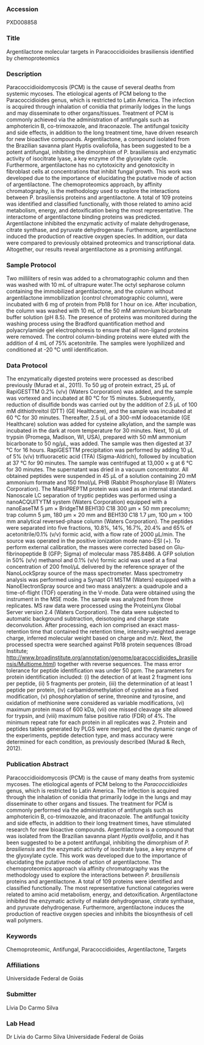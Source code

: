 ### Accession
PXD008858

### Title
Argentilactone molecular targets in Paracoccidioides brasiliensis identified by chemoproteomics

### Description
Paracoccidioidomycosis (PCM) is the cause of several deaths from systemic mycoses. The etiological agents of PCM belong to the Paracoccidioides genus, which is restricted to Latin America. The infection is acquired through inhalation of conidia that primarily lodges in the lungs and may disseminate to other organs/tissues. Treatment of PCM is commonly achieved via the administration of antifungals such as amphotericin B, co-trimoxazole, and itraconazole. The antifungal toxicity and side effects, in addition to the long treatment time, have driven research for new bioactive compounds. Argentilactone, a compound isolated from the Brazilian savanna plant Hyptis ovaliofolia, has been suggested to be a potent antifungal, inhibiting the dimorphism of P. brasiliensis and enzymatic activity of isocitrate lyase, a key enzyme of the glyoxylate cycle. Furthermore, argentilactone has no cytotoxicity and genotoxicity in fibroblast cells at concentrations that inhibit fungal growth. This work was developed due to the importance of elucidating the putative mode of action of argentilactone. The chemoproteomics approach, by affinity chromatography, is the methodology used to explore the interactions between P. brasiliensis proteins and argentilactone. A total of 109 proteins was identified and classified functionally, with those related to amino acid metabolism, energy, and detoxification being the most representative. The interactome of argentilactone binding proteins was predicted. Argentilactone inhibited the enzymatic activity of malate dehydrogenase, citrate synthase, and pyruvate dehydrogenase. Furthermore, argentilactone induced the production of reactive oxygen species. In addition, our data were compared to previously obtained proteomics and transcriptional data. Altogether, our results reveal argentilactone as a promising antifungal.

### Sample Protocol
Two milliliters of resin was added to a chromatographic column and then was washed with 10 mL of ultrapure water.The octyl sepharose column containing the immobilized argentilactone, and the column without argentilactone immobilization (control chromatographic column), were incubated with 6 mg of protein from Pb18 for 1 hour on ice. After incubation, the column was washed with 10 mL of the 50 mM ammonium bicarbonate buffer solution (pH 8.5). The presence of proteins was monitored during the washing process using the Bradford quantification method and polyacrylamide gel electrophoresis to ensure that all non-ligand proteins were removed. The control column-binding proteins were eluted with the addition of 4 mL of 75% acetonitrile. The samples were lyophilized and conditioned at -20 °C until identification.

### Data Protocol
The enzymatically digested proteins were processed as described previously (Murad et al., 2011). To 50 µg of protein extract, 25 μL of RapiGESTTM 0.2% (v/v) (Waters Corporation) was added, and the sample was vortexed and incubated at 80 °C for 15 minutes. Subsequently, reduction of disulfide bonds was carried out by the addition of 2.5 μL of 100 mM dithiothreitol (DTT) (GE Healthcare), and the sample was incubated at 60 °C for 30 minutes. Thereafter, 2.5 μL of a 300-mM iodoacetamide (GE Healthcare) solution was added for cysteine alkylation, and the sample was incubated in the dark at room temperature for 30 minutes. Next, 10 µL of trypsin (Promega, Madison, WI, USA), prepared with 50 mM ammonium bicarbonate to 50 ng/µL, was added. The sample was then digested at 37 °C for 16 hours. RapiGESTTM precipitation was performed by adding 10 μL of 5% (v/v) trifluoracetic acid (TFA) (Sigma-Aldrich), followed by incubation at 37 °C for 90 minutes. The sample was centrifuged at 13,000 × g at 6 °C for 30 minutes. The supernatant was dried in a vacuum concentrator. All obtained peptides were suspended in 45 µL of a solution containing 20 mM ammonium formate and 150 fmol/µL PHB (Rabbit Phosphorylase B) (Waters Corporation). The MassPREPTM protein was used as an internal standard.  Nanoscale LC separation of tryptic peptides was performed using a nanoACQUITYTM system (Waters Corporation) equipped with a nanoEaseTM 5 µm × BridgeTM BEH130 C18 300 µm × 50 mm precolumn; trap column 5 µm, 180 µm × 20 mm and BEH130 C18 1.7 µm, 100 µm × 100 mm analytical reversed-phase column (Waters Corporation). The peptides were separated into five fractions, 10.8%, 14%, 16.7%, 20.4% and 65% of acetonitrile/0.1% (v/v) formic acid, with a flow rate of 2000 µL/min. The source was operated in the positive ionization mode nano-ESI (+). To perform external calibration, the masses were corrected based on Glu-fibrinopeptide B (GFP; Sigma) of molecular mass 785.8486. A GFP solution in 50% (v/v) methanol and 0.1% (v/v) formic acid was used at a final concentration of 200 fmol/µL delivered by the reference sprayer of the NanoLockSpray source of the mass spectrometer. Mass spectrometry analysis was performed using a Synapt G1 MSTM (Waters) equipped with a NanoElectronSpray source and two mass analyzers: a quadrupole and a time-of-flight (TOF) operating in the V-mode. Data were obtained using the instrument in the MSE mode. The sample was analyzed from three replicates. MS raw data were processed using the ProteinLynx Global Server version 2.4 (Waters Corporation). The data were subjected to automatic background subtraction, deisotoping and charge state deconvolution. After processing, each ion comprised an exact mass-retention time that contained the retention time, intensity-weighted average charge, inferred molecular weight based on charge and m/z.  Next, the processed spectra were searched against Pb18 protein sequences (Broad Institute; http://www.broadinstitute.org/annotation/genome/paracoccidioides_brasiliensis/Multiome.html) together with reverse sequences. The mass error tolerance for peptide identification was under 50 ppm. The parameters for protein identification included: (i) the detection of at least 2 fragment ions per peptide, (ii) 5 fragments per protein, (iii) the determination of at least 1 peptide per protein, (iv) carbamidomethylation of cysteine as a fixed modification, (v) phosphorylation of serine, threonine and tyrosine, and oxidation of methionine were considered as variable modifications, (vi) maximum protein mass of 600 kDa, (vii) one missed cleavage site allowed for trypsin, and (viii) maximum false positive ratio (FDR) of 4%. The minimum repeat rate for each protein in all replicates was 2. Protein and peptides tables generated by PLGS were merged, and the dynamic range of the experiments, peptide detection type, and mass accuracy were determined for each condition, as previously described (Murad & Rech, 2012).

### Publication Abstract
Paracoccidioidomycosis (PCM) is the cause of many deaths from systemic mycoses. The etiological agents of PCM belong to the <i>Paracoccidioides</i> genus, which is restricted to Latin America. The infection is acquired through the inhalation of conidia that primarily lodge in the lungs and may disseminate to other organs and tissues. The treatment for PCM is commonly performed via the administration of antifungals such as amphotericin B, co-trimoxazole, and itraconazole. The antifungal toxicity and side effects, in addition to their long treatment times, have stimulated research for new bioactive compounds. Argentilactone is a compound that was isolated from the Brazilian savanna plant <i>Hyptis ovalifolia</i>, and it has been suggested to be a potent antifungal, inhibiting the dimorphism of <i>P. brasiliensis</i> and the enzymatic activity of isocitrate lyase, a key enzyme of the glyoxylate cycle. This work was developed due to the importance of elucidating the putative mode of action of argentilactone. The chemoproteomics approach via affinity chromatography was the methodology used to explore the interactions between <i>P. brasiliensis</i> proteins and argentilactone. A total of 109 proteins were identified and classified functionally. The most representative functional categories were related to amino acid metabolism, energy, and detoxification. Argentilactone inhibited the enzymatic activity of malate dehydrogenase, citrate synthase, and pyruvate dehydrogenase. Furthermore, argentilactone induces the production of reactive oxygen species and inhibits the biosynthesis of cell wall polymers.

### Keywords
Chemoproteomic, Antifungal, Paracoccidioides, Argentilactone, Targets

### Affiliations
Universidade Federal de Goiás

### Submitter
Lívia Do Carmo Silva

### Lab Head
Dr Lívia do Carmo Silva
Universidade Federal de Goiás


